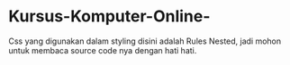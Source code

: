 # Kursus-Komputer-Online-
Css yang digunakan dalam styling disini adalah Rules Nested,  jadi mohon untuk membaca source code nya dengan hati hati.
